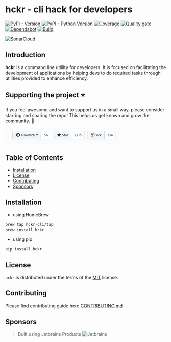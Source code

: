 # hckr -  cli hack for developers
[![PyPI - Version](https://img.shields.io/pypi/v/hckr.svg)](https://pypi.org/project/hckr)
[![PyPI - Python Version](https://img.shields.io/pypi/pyversions/hckr.svg)](https://pypi.org/project/hckr)
[![Coverage](https://sonarcloud.io/api/project_badges/measure?project=hckr-cli_hckr&metric=coverage)](https://sonarcloud.io/summary/new_code?id=hckr-cli_hckr)
[![Quality gate](https://sonarcloud.io/api/project_badges/quality_gate?project=hckr-cli_hckr)](https://sonarcloud.io/summary/new_code?id=hckr-cli_hckr)
[![Dependabot](https://github.com/hckr-cli/hckr/actions/workflows/dependabot/dependabot-updates/badge.svg)](https://github.com/hckr-cli/hckr/actions/workflows/dependabot/dependabot-updates)
[![Build](https://github.com/hckr-cli/hckr/actions/workflows/build.yml/badge.svg)](https://github.com/hckr-cli/hckr/actions/workflows/build.yml)

[![SonarCloud](https://sonarcloud.io/images/project_badges/sonarcloud-orange.svg)](https://sonarcloud.io/summary/new_code?id=hckr-cli_hckr)

[//]: # ([![GitHub commit activity]&#40;https://img.shields.io/github/commit-activity/m/hckr-cli/hckr&#41;]&#40;https://github.com/hckr-cli/hckr/graphs/commit-activity&#41;)

## Introduction

**hckr** is a command line utililty for developers.
It is focused on facilitating the development of applications by helping devs to do required tasks through utilities provided to enhance efficiency.

## Supporting the project ⭐

If you feel awesome and want to support us in a small way, please consider starring and sharing the repo! This helps us get known and grow the community. 🙏

<img src="https://raw.githubusercontent.com/lusaxweb/vuesax/master/public/github-vuesax-star.gif" alt="vuesax-star" />


## Table of Contents

- [Installation](#installation)
- [License](#license)
- [Contributing](#contributing)
- [Sponsors](#sponsors)

## Installation
* using HomeBrew
```console
brew tap hckr-cli/tap
brew install hckr
```
* using pip
```console
pip install hckr
```
## License

`hckr` is distributed under the terms of the [MIT](https://spdx.org/licenses/MIT.html) license.

## Contributing
Please find contributing guide here [CONTRIBUTING.md](dev/CONTRIBUTING.md)

## Sponsors
> Built using Jetbrains Products
![Jetbrains](https://www.jetbrains.com/company/brand/img/jetbrains_logo.png)
